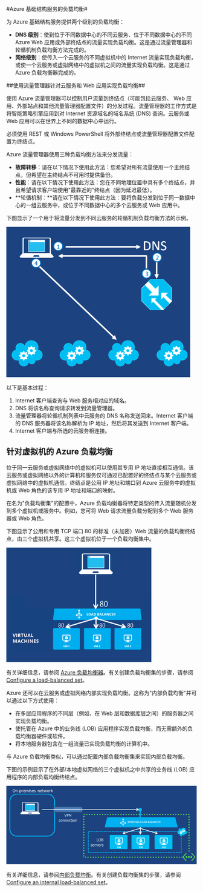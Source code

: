 <properties title="Load Balancing for Azure Infrastructure Services" pageTitle="Azure 基础结构服务的负载均衡介绍使用流量管理器和负载均衡器实现负载均衡的设施。" description="描述要执行负载均衡与 Traffic Manager 和负载均衡器的功能。" metaKeywords="" services="virtual-machines" solutions="" documentationCenter="" authors="cherylmc" videoId="" scriptId="" manager="adinah" />

<tags 
wacn.date="01/21/2016"
ms.service="virtual-machines" ms.workload="infrastructure-services" ms.tgt_pltfrm="" ms.devlang="na" ms.topic="article" ms.date="09/17/2014" ms.author="cherylmc" />

#Azure 基础结构服务的负载均衡#

为 Azure 基础结构服务提供两个级别的负载均衡：

- **DNS 级别**：使到位于不同数据中心的不同云服务、位于不同数据中心的不同 Azure Web 应用或外部终结点的流量实现负载均衡。这是通过流量管理器和轮循机制负载均衡方法完成的。
- **网络级别**：使传入一个云服务的不同虚拟机中的 Internet 流量实现负载均衡，或使一个云服务或虚拟网络中的虚拟机之间的流量实现负载均衡。这是通过 Azure 负载均衡器完成的。

##使用流量管理器针对云服务和 Web 应用实现负载均衡##

使用 Azure 流量管理器可以控制用户流量到终结点（可能包括云服务、 Web 应用、外部站点和其他流量管理器配置文件）的分发过程。流量管理器的工作方式是将智能策略引擎应用到对 Internet 资源域名的域名系统 (DNS) 查询。云服务或 Web 应用可以在世界上不同的数据中心中运行。 

必须使用 REST 或 Windows PowerShell 将外部终结点或流量管理器配置文件配置为终结点。 

Azure 流量管理器使用三种负载均衡方法来分发流量：

- **故障转移**：请在以下情况下使用此方法：您希望对所有流量使用一个主终结点，但希望在主终结点不可用时提供备份。
- **性能**：请在以下情况下使用此方法：您在不同地理位置中具有多个终结点，并且希望请求客户端使用"最靠近的"终结点（因为延迟最低）。
- **轮循机制：**请在以下情况下使用此方法：要将负载分发到位于同一数据中心的一组云服务中，或位于不同数据中心的多个云服务或 Web 应用中。

下图显示了一个用于将流量分发到不同云服务的轮循机制负载均衡方法的示例。

![loadbalancing](./media/load-balancing-vms/TMSummary.png)

以下是基本过程：

1.	Internet 客户端查询与 Web 服务相对应的域名。
2.	DNS 将该名称查询请求转发到流量管理器。
3.	流量管理器将轮循机制列表中云服务的 DNS 名称发送回来。Internet 客户端的 DNS 服务器将该名称解析为 IP 地址，然后将其发送到 Internet 客户端。
4.	Internet 客户端与所选的云服务相连接。

## 针对虚拟机的 Azure 负载均衡 ##

位于同一云服务或虚拟网络中的虚拟机可以使用其专用 IP 地址直接相互通信。该云服务或虚拟网络以外的计算机和服务仅可通过已配置好的终结点与某个云服务或虚拟网络中的虚拟机通信。终结点是公用 IP 地址和端口到 Azure 云服务中的虚拟机或 Web 角色的该专用 IP 地址和端口的映射。

在名为"负载均衡集"的配置中，Azure 负载均衡器将特定类型的传入流量随机分发到多个虚拟机或服务中。例如，您可将 Web 请求流量负载分配到多个 Web 服务器或 Web 角色。

下图显示了公用和专用 TCP 端口 80 的标准（未加密）Web 流量的负载均衡终结点，由三个虚拟机共享。这三个虚拟机位于一个负载均衡集中。

![loadbalancing](./media/load-balancing-vms/LoadBalancing.png)

有关详细信息，请参阅 [Azure 负载均衡器](/documentation/articles/load-balancer-overview/)。有关创建负载均衡集的步骤，请参阅 [Configure a load-balanced set](/documentation/articles/load-balancer-overview/)。

Azure 还可以在云服务或虚拟网络内部实现负载均衡。这称为"内部负载均衡"并可以通过以下方式使用：

- 在多层应用程序的不同层（例如，在 Web 层和数据库层之间）的服务器之间实现负载均衡。
- 使托管在 Azure 中的业务线 (LOB) 应用程序实现负载均衡，而无需额外的负载均衡器硬件或软件。 
- 将本地服务器包含在一组流量已实现负载均衡的计算机中。

与 Azure 负载均衡类似，可以通过配置内部负载均衡集来实现内部负载均衡。 

下图的示例显示了在外部/本地虚拟网络的三个虚拟机之中共享的业务线 (LOB) 应用程序的内部负载均衡终结点。 

![loadbalancing](./media/load-balancing-vms/LOBServers.png)

有关详细信息，请参阅[内部负载均衡](/documentation/articles/load-balancer-internal-overview/)。有关创建负载均衡集的步骤，请参阅 [Configure an internal load-balanced set](/documentation/articles/load-balancer-internal-getstarted/)。

<!-- LINKS -->

<!--HONumber=41-->
